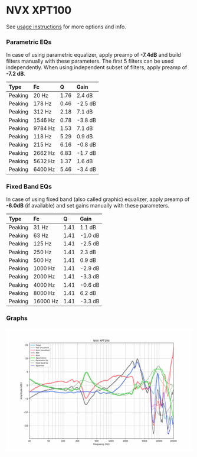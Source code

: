# NVX XPT100
See [usage instructions](https://github.com/jaakkopasanen/AutoEq#usage) for more options and info.

### Parametric EQs
In case of using parametric equalizer, apply preamp of **-7.4dB** and build filters manually
with these parameters. The first 5 filters can be used independently.
When using independent subset of filters, apply preamp of **-7.2 dB**.

| Type    | Fc      |    Q | Gain    |
|:--------|:--------|:-----|:--------|
| Peaking | 20 Hz   | 1.76 | 2.4 dB  |
| Peaking | 178 Hz  | 0.46 | -2.5 dB |
| Peaking | 312 Hz  | 2.18 | 7.1 dB  |
| Peaking | 1546 Hz | 0.78 | -3.8 dB |
| Peaking | 9784 Hz | 1.53 | 7.1 dB  |
| Peaking | 118 Hz  | 5.29 | 0.9 dB  |
| Peaking | 215 Hz  | 6.16 | -0.8 dB |
| Peaking | 2662 Hz | 6.83 | -1.7 dB |
| Peaking | 5632 Hz | 1.37 | 1.6 dB  |
| Peaking | 6400 Hz | 5.46 | -3.4 dB |

### Fixed Band EQs
In case of using fixed band (also called graphic) equalizer, apply preamp of **-6.0dB**
(if available) and set gains manually with these parameters.

| Type    | Fc       |    Q | Gain    |
|:--------|:---------|:-----|:--------|
| Peaking | 31 Hz    | 1.41 | 1.1 dB  |
| Peaking | 63 Hz    | 1.41 | -1.0 dB |
| Peaking | 125 Hz   | 1.41 | -2.5 dB |
| Peaking | 250 Hz   | 1.41 | 2.3 dB  |
| Peaking | 500 Hz   | 1.41 | 0.9 dB  |
| Peaking | 1000 Hz  | 1.41 | -2.9 dB |
| Peaking | 2000 Hz  | 1.41 | -3.3 dB |
| Peaking | 4000 Hz  | 1.41 | -0.6 dB |
| Peaking | 8000 Hz  | 1.41 | 6.2 dB  |
| Peaking | 16000 Hz | 1.41 | -3.3 dB |

### Graphs
![](./NVX%20XPT100.png)